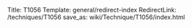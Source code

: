 Title: T1056
Template: general/redirect-index
RedirectLink: /techniques/T1056
save_as: wiki/Technique/T1056/index.html